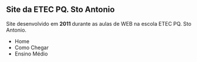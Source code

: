 <h2> Site da ETEC PQ. Sto Antonio </h2>

Site desenvolvido em <b> 2011 </b> durante as aulas de WEB na escola ETEC PQ. Sto Antonio.

<ul>
  <li>Home</li>
  <li>Como Chegar</li>
  <li>Ensino Médio</li>
</ul>

